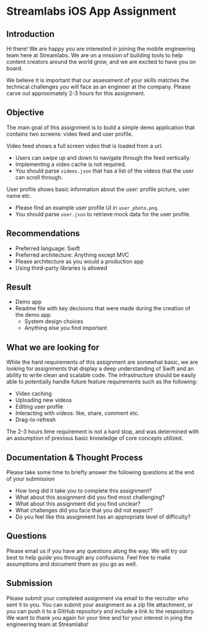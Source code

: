 # Streamlabs iOS App Assignment

## Introduction
Hi there! We are happy you are interested in joining the mobile engineering team here at Streamlabs. We are on a mission of building tools to help content creators around the world grow, and we are excited to have you on board.

We believe it is important that our assessment of your skills matches the technical challenges you will face as an engineer at the company. Please carve out approximately 2-3 hours for this assignment. 

## Objective
The main goal of this assignment is to build a simple demo application that contains two screens: video feed and user profile.

Video feed shows a full screen video that is loaded from a url. 

* Users can swipe up and down to navigate through the feed vertically.
* Implementing a video cache is not required.
* You should parse `videos.json` that has a list of the videos that the user can scroll through.

User profile shows basic information about the user: profile picture, user name etc. 

* Please find an example user profile UI in `user_photo.png`. 
* You should parse `user.json` to retrieve mock data for the user profile.

## Recommendations

* Preferred language: Swift
* Preferred architecture: Anything except MVC
* Please architecture as you would a production app
* Using third-party libraries is allowed

## Result
* Demo app
* Readme file with key decisions that were made during the creation of the demo app
	* System design choices
	* Anything else you find important

## What we are looking for
While the hard requirements of this assignment are somewhat basic, we are looking for assignments that display a deep understanding of Swift and an ability to write clean and scalable code. The infrastructure should be easily able to potentially handle future feature requirements such as the following:

* Video caching
* Uploading new videos
* Editing user profile
* Interacting with videos: like, share, comment etc.
* Drag-to-refresh

The 2-3 hours time requirement is not a hard stop, and was determined with an assumption of previous basic knowledge of core concepts utilized.

## Documentation & Thought Process

Please take some time to briefly answer the following questions at the end of your submission

- How long did it take you to complete this assignment?
- What about this assignment did you find most challenging?
- What about this assignment did you find unclear?
- What challenges did you face that you did not expect?
- Do you feel like this assignment has an appropriate level of difficulty?
 
## Questions
Please email us if you have any questions along the way. We will try our best to help guide you through any confusions. Feel free to make assumptions and document them as you go as well.

## Submission
Please submit your completed assignment via email to the recruiter who sent it to you. You can submit your assignment as a zip file attachment, or you can push it to a GitHub repository and include a link to the respository. We want to thank you again for your time and for your interest in joing the engineering team at Streamlabs!
 
